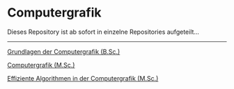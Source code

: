 # Computergrafik

Dieses Repository ist ab sofort in einzelne Repositories aufgeteilt...

---

[Grundlagen der Computergrafik (B.Sc.)](https://github.com/tr-thm/grundlagen-der-computergrafik)

[Computergrafik (M.Sc.)](https://github.com/tr-thm/computergrafik)

[Effiziente Algorithmen in der Computergrafik (M.Sc.)](https://github.com/tr-thm/effiziente-algorithmen-in-der-computergrafik)

